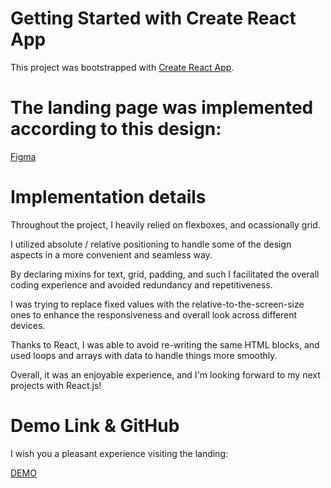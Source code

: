 # Getting Started with Create React App

This project was bootstrapped with [Create React App](https://github.com/facebook/create-react-app).

# The landing page was implemented according to this design:

[Figma](https://www.figma.com/file/50zgLU65Mcd3MisFHMfLfx/POTR-POTS_FE-students?node-id=1760%3A281)

# Implementation details

Throughout the project, I heavily relied on flexboxes, and ocassionally grid.

I utilized absolute / relative positioning to handle some of the design aspects in a more convenient and seamless way.

By declaring mixins for text, grid, padding, and such I facilitated the overall coding experience and avoided redundancy and repetitiveness.

I was trying to replace fixed values with the relative-to-the-screen-size ones to enhance the responsiveness and overall look across different devices.

Thanks to React, I was able to avoid re-writing the same HTML blocks, and used loops and arrays with data to handle things more smoothly.

Overall, it was an enjoyable experience, and I'm looking forward to my next projects with React.js!

# Demo Link & GitHub

I wish you a pleasant experience visiting the landing:

[DEMO](https://yehorf21.github.io/Potr-Pots-landing/)
